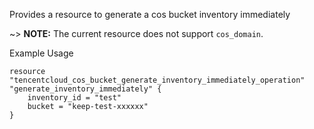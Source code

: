 Provides a resource to generate a cos bucket inventory immediately

~> **NOTE:** The current resource does not support `cos_domain`.

Example Usage

```hcl
resource "tencentcloud_cos_bucket_generate_inventory_immediately_operation" "generate_inventory_immediately" {
    inventory_id = "test"
    bucket = "keep-test-xxxxxx"
}
```